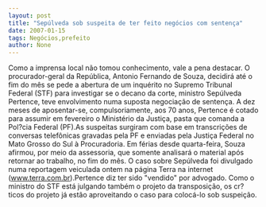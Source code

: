 ```yaml
---
layout: post
title: "Sepúlveda sob suspeita de ter feito negócios com sentença"
date: 2007-01-15
tags: Negócios,prefeito
author: None
---
```

Como a imprensa local não tomou conhecimento, vale a pena destacar.
O procurador-geral da República, Antonio Fernando de Souza, decidirá até o fim do mês se pede a abertura de um inquérito no Supremo Tribunal Federal (STF) para investigar se o decano da corte, ministro Sepúlveda Pertence, teve envolvimento numa suposta negociação de sentença. 
A dez meses de aposentar-se, compulsoriamente, aos 70 anos, Pertence é cotado para assumir em fevereiro o Ministério da Justiça, pasta que comanda a Pol?cia Federal (PF).As suspeitas surgiram com base em transcrições de conversas telefônicas gravadas pela PF e enviadas pela Justiça Federal no Mato Grosso do Sul à Procuradoria. Em férias desde quarta-feira, Souza afirmou, por meio da assessoria, que somente analisará o material após retornar ao trabalho, no fim do mês. 
O caso sobre Sepúlveda foi divulgado numa reportagem veiculada ontem na página Terra na internet (www.terra.com.br).Pertence diz ter sido \"vendido\" por advogado.
Como o ministro do STF está julgando também o projeto da transposição, os cr?ticos do projeto já estão aproveitando o caso para colocá-lo sob suspeição. 